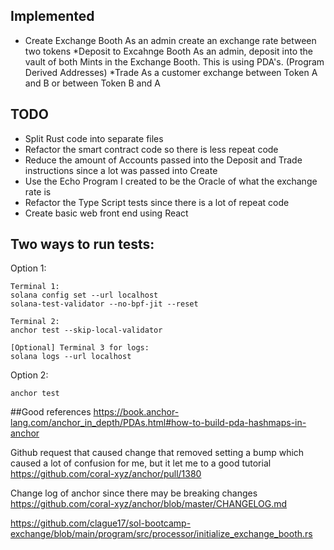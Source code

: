 ## Implemented
* Create Exchange Booth
As an admin create an exchange rate between two tokens
*Deposit to Excahnge Booth
As an admin, deposit into the vault of both Mints in the Exchange Booth. This is using PDA's. (Program Derived Addresses)
*Trade
As a customer exchange between Token A and B or between Token B and A

## TODO

* Split Rust code into separate files
* Refactor the smart contract code so there is less repeat code
* Reduce the amount of Accounts passed into the Deposit and Trade instructions since a lot was passed into Create
* Use the Echo Program I created to be the Oracle of what the exchange rate is
* Refactor the Type Script tests since there is a lot of repeat code
* Create basic web front end using React

## Two ways to run tests:

Option 1:
```
Terminal 1:
solana config set --url localhost
solana-test-validator --no-bpf-jit --reset

Terminal 2:
anchor test --skip-local-validator

[Optional] Terminal 3 for logs:
solana logs --url localhost
```

Option 2:

```
anchor test
```


##Good references
https://book.anchor-lang.com/anchor_in_depth/PDAs.html#how-to-build-pda-hashmaps-in-anchor

Github request that caused change that removed setting a bump which caused a lot of confusion for me, but it let me to a good tutorial
https://github.com/coral-xyz/anchor/pull/1380 

Change log of anchor since there may be breaking changes
https://github.com/coral-xyz/anchor/blob/master/CHANGELOG.md

https://github.com/clague17/sol-bootcamp-exchange/blob/main/program/src/processor/initialize_exchange_booth.rs